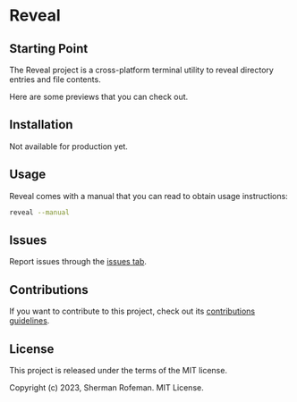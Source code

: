 # Reveal

## Starting Point

The Reveal project is a cross-platform terminal utility to reveal directory entries and file contents.

Here are some previews that you can check out.

## Installation

Not available for production yet.

## Usage

Reveal comes with a manual that you can read to obtain usage instructions:

```bash
reveal --manual
```

## Issues

Report issues through the [issues tab](https://github.com/skippyr/reveal/issues).

## Contributions

If you want to contribute to this project, check out its [contributions guidelines](https://skippyr.github.io/materials/pages/contributions_guidelines.html).

## License

This project is released under the terms of the MIT license.

Copyright (c) 2023, Sherman Rofeman. MIT License.


